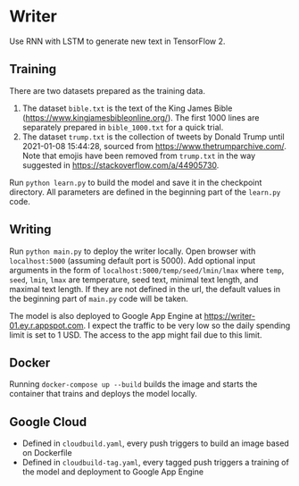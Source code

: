# Writer

Use RNN with LSTM to generate new text in TensorFlow 2.

## Training

There are two datasets prepared as the training data.

1. The dataset `bible.txt` is the text of the King James Bible (https://www.kingjamesbibleonline.org/). The first 1000 lines are separately prepared in `bible_1000.txt` for a quick trial.
2. The dataset `trump.txt` is the collection of tweets by Donald Trump until 2021-01-08 15:44:28, sourced from https://www.thetrumparchive.com/. Note that emojis have been removed from `trump.txt` in the way suggested in https://stackoverflow.com/a/44905730.

Run `python learn.py` to build the model and save it in the checkpoint directory. All parameters are defined in the beginning part of the `learn.py` code.

## Writing

Run `python main.py` to deploy the writer locally. Open browser with `localhost:5000` (assuming default port is 5000). Add optional input arguments in the form of `localhost:5000/temp/seed/lmin/lmax` where `temp`, `seed`, `lmin`, `lmax` are temperature, seed text, minimal text length, and maximal text length. If they are not defined in the url, the default values in the beginning part of `main.py` code will be taken.

The model is also deployed to Google App Engine at https://writer-01.ey.r.appspot.com. I expect the traffic to be very low so the daily spending limit is set to 1 USD. The access to the app might fail due to this limit.

## Docker

Running `docker-compose up --build` builds the image and starts the container that trains and deploys the model locally.

## Google Cloud

- Defined in `cloudbuild.yaml`, every push triggers to build an image based on Dockerfile
- Defined in `cloudbuild-tag.yaml`, every tagged push triggers a training of the model and deployment to Google App Engine
